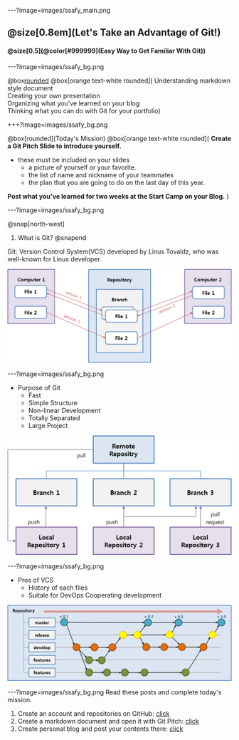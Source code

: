 ---?image=images/ssafy_main.png

## @size[0.8em](Let's Take an Advantage of Git!)

#### @size[0.5](@color[#999999](Easy Way to Get Familiar With Git))

---?image=images/ssafy_bg.png

@box[rounded](Goal)
@box[orange text-white rounded](
Understanding markdown style document</br>
Creating your own presentation</br>
Organizing what you've learned on your blog</br>
Thinking what you can do with Git for your portfolio)

+++?image=images/ssafy_bg.png

@box[rounded](Today's Mission)
@box[orange text-white rounded](
**Create a Git Pitch Slide to introduce yourself.**
  * these must be included on your slides
    * a picture of yourself or your favorite.
    * the list of name and nickname of your teammates
    * the plan that you are going to do on the last day of this year.

**Post what you've learned for two weeks at the Start Camp on your Blog.**
)

---?image=images/ssafy_bg.png

@snap[north-west]
1. What is Git?
@snapend

Git: Version Control System(VCS) developed by Linus Tovaldz, who was well-known for Linux developer.

![What is Git](images/what_is_git.png)

---?image=images/ssafy_bg.png

* Purpose of Git
  - Fast
  - Simple Structure
  - Non-linear Development
  - Totally Separated
  - Large Project
  
![Purpose of Git](images/purpose_of_git.png)
 
---?image=images/ssafy_bg.png
 
* Pros of VCS
  - History of each files
  - Suitale for DevOps Cooperating development
   
![Pros of VCS](images/pros_of_vcs.png)
 
---?image=images/ssafy_bg.png
Read these posts and complete today's mission.

1. Create an account and repositories on GitHub: [click](https://nugunacoding.github.io/Join-GitHub)
2. Create a markdown document and open it with Git Pitch: [click](https://nugunacoding.github.io/Slideshow-with-GitPitch)
3. Create personal blog and post your contents there: [click](https://nugunacoding.github.io/Create-Personal-Blog)
